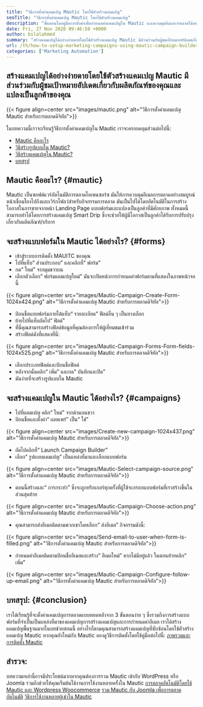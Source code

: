 ```yaml
---
title: "วิธีการตั้งค่าแคมเปญ Mautic โดยใช้ตัวสร้างแคมเปญ" 
seoTitle: "วิธีการตั้งค่าแคมเปญ Mautic โดยใช้ตัวสร้างแคมเปญ" 
description: "ขั้นตอนโดยคู่มือการตั้งค่าเพื่อกำหนดค่าแคมเปญใน Mautic และควบคุมอีเมลการตลาดได้อย่างสมบูรณ์หน้าเชื่อมโยงไปถึงและเวิร์กโฟลว์สำหรับกิจกรรมการตลาด" 
date: Fri, 27 Nov 2020 09:46:58 +0000
author: bilalahmed
summary: "สร้างแคมเปญได้อย่างง่ายดายโดยใช้ตัวสร้างแคมเปญ Mautic มีส่วนร่วมกับผู้ชมเป้าหมายอัปเดตเกี่ยวกับผลิตภัณฑ์ของคุณและแปลงเป็นลูกค้าของคุณ" 
url: /th/how-to-setup-marketing-campaigns-using-mautic-campaign-builder/
categories: ['Marketing Automation']
---
```


## สร้างแคมเปญได้อย่างง่ายดายโดยใช้ตัวสร้างแคมเปญ Mautic มีส่วนร่วมกับผู้ชมเป้าหมายอัปเดตเกี่ยวกับผลิตภัณฑ์ของคุณและแปลงเป็นลูกค้าของคุณ

{{< figure align=center src="images/mautic.png" alt="วิธีการตั้งค่าแคมเปญ Mautic สำหรับการตลาดดิจิทัล">}}

ในบทความนี้เราจะเรียนรู้วิธีการตั้งค่าแคมเปญใน Mautic เราจะครอบคลุมส่วนต่อไปนี้:
  * [Mautic คืออะไร][1]
  * [วิธีสร้างรูปแบบใน Mautic?][2]
  * [วิธีสร้างแคมเปญใน Mautic?][3]
  * [บทสรุป][4]

## Mautic คืออะไร? {#mautic}

Mautic เป็นซอฟต์แวร์อัตโนมัติการตลาดโอเพนซอร์ซ มันให้การควบคุมอีเมลการตลาดอย่างสมบูรณ์หน้าเชื่อมโยงไปถึงและเวิร์กโฟลว์สำหรับกิจกรรมการตลาด มันเป็นไปได้โดยอัตโนมัติในการสร้างโอกาสในการขายจากหน้า Landing Page แบบฟอร์มและแปลงเป็นลูกค้าที่มีศักยภาพ ทั้งหมดนี้สามารถทำได้โดยการสร้างแคมเปญ Smart Drip ซึ่งจะช่วยให้ผู้มีโอกาสเป็นลูกค้าได้รับการปรับปรุงเกี่ยวกับผลิตภัณฑ์/บริการ

## จะสร้างแบบฟอร์มใน Mautic ได้อย่างไร? {#forms}

  * เข้าสู่ระบบการติดตั้ง MAUITC ของคุณ
  * ไปที่แท็บ“ ส่วนประกอบ” และคลิกที่“ ฟอร์ม”
  * กด“ ใหม่” จากมุมขวาบน
  * เลือกตัวเลือก“ ฟอร์มแคมเปญใหม่” มันจะเปิดหน้าการกำหนดค่าฟอร์มตามที่แสดงในภาพหน้าจอนี้

{{< figure align=center src="images/Mautic-Campaign-Create-Form-1024x424.png" alt="วิธีการตั้งค่าแคมเปญ Mautic สำหรับการตลาดดิจิทัล">}}

  * ป้อนชื่อแบบฟอร์มภายใต้แท็บ“ รายละเอียด” ฟิลด์อื่น ๆ เป็นทางเลือก
  * ย้ายไปที่แท็บถัดไป“ ฟิลด์”
  * ที่นี่คุณสามารถสร้างฟิลด์ข้อมูลที่คุณต้องการให้ผู้เยี่ยมชมเข้าร่วม
  * สร้างฟิลด์ดังที่แสดงที่นี่:

{{< figure align=center src="images/Mautic-Campaign-Forms-Form-fields-1024x525.png" alt="วิธีการตั้งค่าแคมเปญ Mautic สำหรับการตลาดดิจิทัล">}}

  * เลือกประเภทฟิลด์และป้อนชื่อฟิลด์
  * หลังจากนั้นคลิก“ เพิ่ม” และกด“ บันทึกและปิด”
  * มันง่ายที่จะสร้างรูปแบบใน Mautic

## จะสร้างแคมเปญใน Mautic ได้อย่างไร? {#campaigns}

  * ไปที่แคมเปญ คลิก“ ใหม่” จากด้านบนขวา
  * ป้อนชื่อและตั้งค่า“ เผยแพร่” เป็น“ ใช่”

{{< figure align=center src="images/Create-new-campaign-1024x437.png" alt="วิธีการตั้งค่าแคมเปญ Mautic สำหรับการตลาดดิจิทัล">}}

  * ถัดไปคลิกที่“ Launch Campaign Builder”
  * เลือก“ รูปแบบแคมเปญ” เป็นแหล่งที่มาและเลือกแบบฟอร์ม

{{< figure align=center src="images/Mautic-Select-campaign-source.png" alt="วิธีการตั้งค่าแคมเปญ Mautic สำหรับการตลาดดิจิทัล">}}

  * ตอนนี้สร้างและ“ การกระทำ” ซึ่งจะถูกทริกเกอร์ทุกครั้งที่ผู้ใช้จะกรอกแบบฟอร์มที่เราสร้างขึ้นในส่วนสุดท้าย

{{< figure align=center src="images/Mautic-Campaign-Choose-action.png" alt="วิธีการตั้งค่าแคมเปญ Mautic สำหรับการตลาดดิจิทัล">}}

  * คุณสามารถส่งอีเมลติดตามพวกเขาโดยเลือก“ ส่งอีเมล” กิจกรรมดังนี้:

{{< figure align=center src="images/Send-email-to-user-when-form-is-filled.png" alt="วิธีการตั้งค่าแคมเปญ Mautic สำหรับการตลาดดิจิทัล">}}

  * กำหนดค่าอีเมลติดตามป้อนชื่ออีเมลและสร้าง“ อีเมลใหม่” หากไม่มีอยู่แล้ว ในตอนท้ายคลิก“ เพิ่ม”

{{< figure align=center src="images/Mautic-Campaign-Configure-follow-up-email.png" alt="วิธีการตั้งค่าแคมเปญ Mautic สำหรับการตลาดดิจิทัล">}}


## บทสรุป: {#conclusion}

เราได้เรียนรู้ที่จะตั้งค่าแคมเปญการตลาดแบบหยดหลังจาก 3 ขั้นตอนง่าย ๆ ซึ่งรวมถึงการสร้างแบบฟอร์มที่จำเป็นเป็นแหล่งที่มาของแคมเปญการสร้างแคมเปญและการกำหนดค่าอีเมล เราได้สร้างแคมเปญพื้นฐานมากในบทช่วยสอนนี้ อย่างไรก็ตามคุณสามารถสร้างแคมเปญที่ซับซ้อนโดยใช้ตัวสร้างแคมเปญ Mautic หากคุณยังใหม่กับ Mautic ลองดูวิธีการติดตั้งโดยใช้คู่มือต่อไปนี้:
[ภาพรวมและการติดตั้ง Mautic][5]

## สำรวจ:
บทความเหล่านี้อาจมีประโยชน์มากหากคุณต้องการรวม Mautic เข้ากับ WordPress หรือ Joomla รวมถึงช่วยให้คุณเริ่มต้นใช้งานการใช้งานหลายครั้งใน Mautic
[การตลาดอัตโนมัติโดยใช้ Mautic และ Wordpress Woocommerce][6]
[รวม Mautic กับ Joomla เพื่อการตลาดอัตโนมัติ][7]
[วิธีการใช้งานหลายผู้เช่าใน Mautic][8]



 [1]: #mautic
 [2]: #forms
 [3]: #campaigns
 [4]: #conclusion
 [5]: https://products.containerize.com/marketing-automation/mautic
 [6]: https://blog.containerize.com/wp-admin/post.php?post=388&action=edit
 [7]: https://blog.containerize.com/wp-admin/post.php?post=233&action=edit
 [8]: https://blog.containerize.com/marketing-automation/how-to-implement-multi-tenancy-in-mautic/
